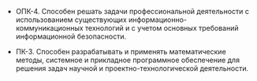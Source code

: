 - ОПК-4. Способен решать задачи профессиональной деятельности с 
использованием существующих информационно-коммуникационных технологий 
и с учетом основных требований информационной безопасности.

- ПК-3. Способен разрабатывать и применять математические методы, 
системное и прикладное программное обеспечение для решения задач 
научной и проектно-технологической деятельности.
